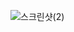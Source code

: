 ![스크린샷(2)](https://user-images.githubusercontent.com/105197690/195233215-cef07921-abbb-452d-ad52-dfea774eda42.png)
